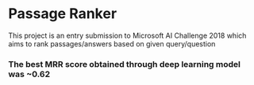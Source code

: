 # Passage Ranker

This project is an entry submission to Microsoft AI Challenge 2018 which aims to rank passages/answers based on given query/question

### The best MRR score obtained through deep learning model was ~0.62
